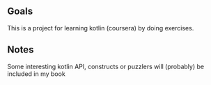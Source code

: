 
Goals
---
This is a project for learning kotlin (coursera) by doing exercises.

Notes
---
Some interesting kotlin API, constructs or puzzlers will (probably) be included in my book
